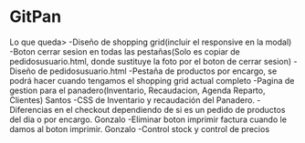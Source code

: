 # GitPan

Lo que queda>
-Diseño de shopping grid(incluir el responsive en la modal)
-Boton cerrar sesion en todas las pestañas(Solo es copiar de pedidosusuario.html, donde sustituye la foto por el boton de cerrar sesion)
-Diseño de pedidosusuario.html
-Pestaña de productos por encargo, se podrá hacer cuando tengamos el shopping grid actual completo
-Pagina de gestion para el panadero(Inventario, Recaudacion, Agenda Reparto, Clientes) Santos
-CSS de Inventario y recaudación del Panadero.
-Diferencias en el checkout dependiendo de si es un pedido de productos del dia o por encargo. Gonzalo
-Eliminar boton imprimir factura cuando le damos al boton imprimir. Gonzalo
-Control stock y control de precios
